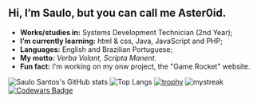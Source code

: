 ## Hi, I’m Saulo, but you can call me Aster0id.
- **Works/studies in:** Systems Development Technician (2nd Year);
- **I’m currently learning:** html & css, Java, JavaScript and PHP;
- **Languages:** English and Brazilian Portuguese;
- **My motto:** *Verba Volant, Scripta Manent.*
- **Fun fact:** I'm working on my onw project, the "Game Rocket" website.

![Saulo Santos's GitHub stats](https://github-readme-stats.vercel.app/api?username=seos-ink&show_icons=true&theme=aura)
![Top Langs](https://github-readme-stats.vercel.app/api/top-langs/?username=seos-ink&layout=compact&theme=aura)
[![trophy](https://github-profile-trophy.vercel.app/?username=seos-ink&theme=darkhub)](https://github.com/ryo-ma/github-profile-trophy)
<img src="https://github-readme-streak-stats.herokuapp.com/?user=seos-ink&theme=aura" alt="mystreak"/>
[![Codewars Badge](https://www.codewars.com/users/seos-ink/badges/large)](https://www.codewars.com/users/seos-ink)

<!---
seos-ink/seos-ink is a ✨ special ✨ repository because its `README.md` (this file) appears on your GitHub profile.
You can click the Preview link to take a look at your changes.
--->
